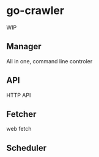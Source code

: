 # go-crawler

WIP

## Manager
All in one, command line controler

## API
HTTP API

## Fetcher
web fetch

## Scheduler